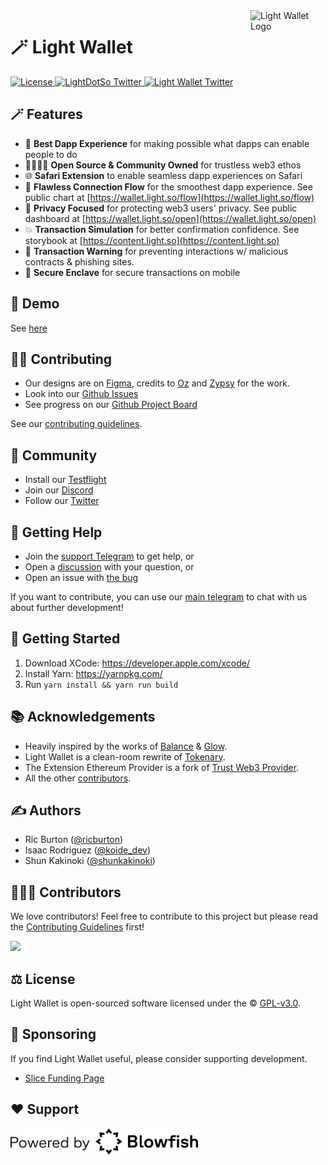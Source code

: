 <img src="assets/logo.png" alt="Light Wallet Logo" align="right" width="120" />

# 🪄 Light Wallet

<div align="left">
    <a href="https://github.com/LightDotSo/Wallet/blob/main/LICENSE">
        <img src="https://badgen.net/github/license/LightDotSo/Wallet" alt="License">
    </a>
    <a href="https://twitter.com/LightDotSo">
        <img src="https://img.shields.io/twitter/follow/LightDotSo?label=LightDotSo&style=flat&logo=twitter&color=1DA1F2" alt="LightDotSo Twitter">
    </a>
    <a href="https://twitter.com/Light_Wallet">
        <img src="https://img.shields.io/twitter/follow/Light_Wallet?label=Light_Wallet&style=flat&logo=twitter&color=1DA1F2" alt="Light Wallet Twitter">
    </a>
</div>

## 🪄 Features

- 🫰 **Best Dapp Experience** for making possible what dapps can enable people to do
- 👨‍👩‍👧‍👦 **Open Source & Community Owned** for trustless web3 ethos
- 🌐 **Safari Extension** to enable seamless dapp experiences on Safari
- 💯 **Flawless Connection Flow** for the smoothest dapp experience. See public chart at [https://wallet.light.so/flow](https://wallet.light.so/flow)
- 🔐 **Privacy Focused** for protecting web3 users' privacy. See public dashboard at [https://wallet.light.so/open](https://wallet.light.so/open)
- 💥 **Transaction Simulation** for better confirmation confidence. See storybook at [https://content.light.so](https://content.light.so)
- 🚧 **Transaction Warning** for preventing interactions w/ malicious contracts & phishing sites.
- 🔑 **Secure Enclave** for secure transactions on mobile

## 📱 Demo

See [here](https://twitter.com/i/status/1587163495262404608)

## 🏄‍♂️ Contributing

- Our designs are on [Figma](https://www.figma.com/file/Qqd4WKaub5BHLUHi0eqvD7), credits to [Oz](https://twitter.com/0xOzh) and [Zypsy](https://zypsy.com) for the work.
- Look into our [Github Issues](https://github.com/LightDotSo/Wallet/issues)
- See progress on our [Github Project Board](https://github.com/orgs/LightDotSo/projects/1/views/1)

See our [contributing guidelines](./CONTRIBUTING.md).

## 🥰 Community

- Install our [Testflight](https://testflight.apple.com/join/4bbpvn9a)
- Join our [Discord](https://discord.com/invite/Vgfxg2Rcy8)
- Follow our [Twitter](http://twitter.com/Light_Wallet)

## 🙋 Getting Help

- Join the [support Telegram](https://t.me/Light_Wallet_Support) to get help, or
- Open a [discussion](https://github.com/LightDotSo/Wallet/discussions/new) with your question, or
- Open an issue with [the bug](https://github.com/LightDotSo/Wallet/issues/new)

If you want to contribute, you can use our [main telegram](https://t.me/Light_Wallet_General) to chat with us about further development!

## 🚀 Getting Started

1. Download XCode: https://developer.apple.com/xcode/
2. Install Yarn: https://yarnpkg.com/
3. Run `yarn install && yarn run build`

## 📚 Acknowledgements

- Heavily inspired by the works of [Balance](https://github.com/balance-io) & [Glow](https://glow.app).
- Light Wallet is a clean-room rewrite of [Tokenary](https://github.com/zeriontech/Tokenary).
- The Extension Ethereum Provider is a fork of [Trust Web3 Provider](https://github.com/trustwallet/trust-web3-provider).
- All the other [contributors](https://github.com/LightDotSo/Wallet/graphs/contributors).

## ✍️ Authors

- Ric Burton ([@ricburton](https://twitter.com/ricburton))
- Isaac Rodriguez ([@koide_dev](https://twitter.com/koide_dev))
- Shun Kakinoki ([@shunkakinoki](https://twitter.com/shunkakinoki))

## 👨‍👧‍👦 Contributors

We love contributors! Feel free to contribute to this project but please read the [Contributing Guidelines](CONTRIBUTING.md) first!

<a href="https://github.com/LightDotSo/Wallet/graphs/contributors">
  <img src="https://contrib.rocks/image?repo=LightDotSo/Wallet&max=300&columns=12&anon=0" />
</a>

## ⚖️ License

Light Wallet is open-sourced software licensed under the © [GPL-v3.0](LICENSE).

## 🫶 Sponsoring

If you find Light Wallet useful, please consider supporting development.

- [Slice Funding Page](https://slice.so/slicer/26)

## ❤️ Support

<img src="assets/blowfish.svg" alt="Blowfish logo"  width="300" />
